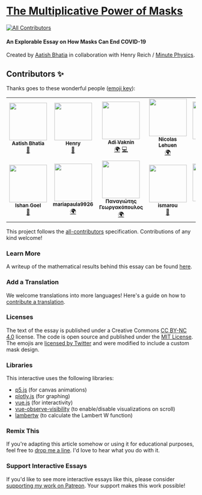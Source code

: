 # [The Multiplicative Power of Masks](https://aatishb.com/maskmath/)
<!-- ALL-CONTRIBUTORS-BADGE:START - Do not remove or modify this section -->
[![All Contributors](https://img.shields.io/badge/all_contributors-14-orange.svg?style=flat-square)](#contributors-)
<!-- ALL-CONTRIBUTORS-BADGE:END -->

#### An Explorable Essay on How Masks Can End COVID-19
Created by [Aatish Bhatia](https://aatishb.com/) in collaboration with Henry Reich / [Minute Physics](http://www.youtube.com/minutephysics).

## Contributors ✨

Thanks goes to these wonderful people ([emoji key](https://allcontributors.org/docs/en/emoji-key)):

<!-- ALL-CONTRIBUTORS-LIST:START - Do not remove or modify this section -->
<!-- prettier-ignore-start -->
<!-- markdownlint-disable -->
<table>
  <tr>
    <td align="center"><a href="https://aatishb.com"><img src="https://avatars2.githubusercontent.com/u/1878638?v=4" width="100px;" alt=""/><br /><sub><b>Aatish Bhatia</b></sub></a><br /><a href="#maintenance-aatishb" title="Maintenance">🚧</a></td>
    <td align="center"><a href="https://github.com/reichhen"><img src="https://avatars0.githubusercontent.com/u/3393273?v=4" width="100px;" alt=""/><br /><sub><b>Henry</b></sub></a><br /><a href="#ideas-reichhen" title="Ideas, Planning, & Feedback">🤔</a></td>
    <td align="center"><a href="https://github.com/DeepSpace2"><img src="https://avatars1.githubusercontent.com/u/6841988?v=4" width="100px;" alt=""/><br /><sub><b>Adi Vaknin</b></sub></a><br /><a href="#translation-DeepSpace2" title="Translation">🌍</a> <a href="https://github.com/aatishb/maskmath/commits?author=DeepSpace2" title="Code">💻</a></td>
    <td align="center"><a href="http://nicolas.lehuen.com/"><img src="https://avatars1.githubusercontent.com/u/69256?v=4" width="100px;" alt=""/><br /><sub><b>Nicolas Lehuen</b></sub></a><br /><a href="#translation-nlehuen" title="Translation">🌍</a></td>
    <td align="center"><a href="https://github.com/albannabla"><img src="https://avatars0.githubusercontent.com/u/52819459?v=4" width="100px;" alt=""/><br /><sub><b>Alban nablA</b></sub></a><br /><a href="#translation-albannabla" title="Translation">🌍</a></td>
    <td align="center"><a href="https://github.com/gnegrelligarcia"><img src="https://avatars1.githubusercontent.com/u/71154843?v=4" width="100px;" alt=""/><br /><sub><b>gnegrelligarcia</b></sub></a><br /><a href="#translation-gnegrelligarcia" title="Translation">🌍</a> <a href="https://github.com/aatishb/maskmath/issues?q=author%3Agnegrelligarcia" title="Bug reports">🐛</a></td>
    <td align="center"><a href="https://github.com/ulkar-aghayeva"><img src="https://avatars0.githubusercontent.com/u/11365706?v=4" width="100px;" alt=""/><br /><sub><b>Ulkar Aghayeva</b></sub></a><br /><a href="#translation-ulkar-aghayeva" title="Translation">🌍</a></td>
  </tr>
  <tr>
    <td align="center"><a href="https://github.com/quackduck"><img src="https://avatars0.githubusercontent.com/u/38882631?v=4" width="100px;" alt=""/><br /><sub><b>Ishan Goel</b></sub></a><br /><a href="https://github.com/aatishb/maskmath/commits?author=quackduck" title="Documentation">📖</a></td>
    <td align="center"><a href="https://github.com/mariapaula9926"><img src="https://avatars1.githubusercontent.com/u/71100538?v=4" width="100px;" alt=""/><br /><sub><b>mariapaula9926</b></sub></a><br /><a href="#translation-mariapaula9926" title="Translation">🌍</a></td>
    <td align="center"><a href="https://pankgeorg.com"><img src="https://avatars1.githubusercontent.com/u/8681967?v=4" width="100px;" alt=""/><br /><sub><b>Παναγιώτης Γεωργακόπουλος</b></sub></a><br /><a href="#translation-pankgeorg" title="Translation">🌍</a></td>
    <td align="center"><a href="https://github.com/ismarou"><img src="https://avatars2.githubusercontent.com/u/33368247?v=4" width="100px;" alt=""/><br /><sub><b>ismarou</b></sub></a><br /><a href="https://github.com/aatishb/maskmath/pulls?q=is%3Apr+reviewed-by%3Aismarou" title="Reviewed Pull Requests">👀</a></td>
    <td align="center"><a href="https://github.com/progproc"><img src="https://avatars1.githubusercontent.com/u/47752037?v=4" width="100px;" alt=""/><br /><sub><b>progproc</b></sub></a><br /><a href="#translation-progproc" title="Translation">🌍</a></td>
    <td align="center"><a href="https://github.com/professor-k"><img src="https://avatars2.githubusercontent.com/u/572940?v=4" width="100px;" alt=""/><br /><sub><b>Andriy Kvasnytsya</b></sub></a><br /><a href="#translation-professor-k" title="Translation">🌍</a> <a href="https://github.com/aatishb/maskmath/commits?author=professor-k" title="Code">💻</a></td>
    <td align="center"><a href="https://github.com/elybin"><img src="https://avatars0.githubusercontent.com/u/4969689?v=4" width="100px;" alt=""/><br /><sub><b>khakim assidiqi</b></sub></a><br /><a href="#translation-elybin" title="Translation">🌍</a></td>
  </tr>
</table>

<!-- markdownlint-enable -->
<!-- prettier-ignore-end -->
<!-- ALL-CONTRIBUTORS-LIST:END -->

This project follows the [all-contributors](https://github.com/all-contributors/all-contributors) specification. Contributions of any kind welcome!

### Learn More
A writeup of the mathematical results behind this essay can be found [here](https://github.com/aatishb/maskmath/blob/master/model/mathmodel.ipynb).

### Add a Translation
We welcome translations into more languages! Here's a guide on how to [contribute a translation](https://github.com/aatishb/maskmath/issues/4).

### Licenses
The text of the essay is published under a Creative Commons [CC BY-NC 4.0](https://creativecommons.org/licenses/by-nc/4.0/) license. The code is open source and published under the [MIT License](https://github.com/aatishb/maskmath/blob/master/LICENSE). The emojis are [licensed by Twitter](https://twemoji.twitter.com/) and were modified to include a custom mask design. 

### Libraries
This interactive uses the following libraries:
- [p5.js](https://p5js.org/) (for canvas animations)
- [plotly.js](https://plotly.com/javascript/) (for graphing)
- [vue.js](https://vuejs.org/) (for interactivity)
- [vue-observe-visibility](https://github.com/Akryum/vue-observe-visibility) (to enable/disable visualizations on scroll)
- [lambertw](https://github.com/protobi/lambertw) (to calculate the Lambert W function)

### Remix This

If you're adapting this article somehow or using it for educational purposes, feel free to [drop me a line](https://aatishb.com/). I'd love to hear what you do with it.

### Support Interactive Essays

If you'd like to see more interactive essays like this, please consider [supporting my work on Patreon](https://www.patreon.com/aatishb). Your support makes this work possible!
